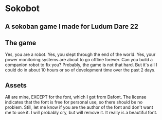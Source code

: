 # Sokobot
## A sokoban game I made for Ludum Dare 22

## The game
Yes, you are a robot. Yes, you slept through the end of the world. Yes, your power monitoring systems are about to go offline forever. Can you build a companion robot to fix you? Probably, the game is not that hard. But it's all I could do in about 10 hours or so of development time over the past 2 days.

## Assets
All are mine, EXCEPT for the font, which I got from Dafont. The license indicates that the font is free for personal use, so there should be no problem. Still, let me know if you are the author of the font and don't want me to use it. I will probably cry, but will remove it. It really is a beautiful font.